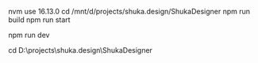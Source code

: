 nvm use 16.13.0
cd /mnt/d/projects/shuka.design/ShukaDesigner
npm run build
npm run start

npm run dev



cd D:\projects\shuka.design\ShukaDesigner
